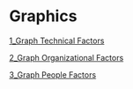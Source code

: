 Graphics
====================

[1_Graph Technical Factors](https://github.com/ericamourao/researchsoftware/blob/main/survey/adoption/notebooks/01_Graph_Developers_Technical.ipynb)

[2_Graph Organizational Factors](https://github.com/ericamourao/researchsoftware/blob/main/survey/adoption/notebooks/02_Graph_Developers_Organizational_Factors.ipynb)

[3_Graph People Factors](https://github.com/ericamourao/researchsoftware/blob/main/survey/adoption/notebooks/03_Graph_Developers_People_Factors.ipynb)

